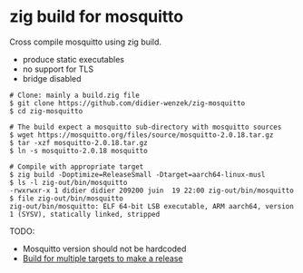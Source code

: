 # zig build for mosquitto

Cross compile mosquitto using zig build.

- produce static executables
- no support for TLS
- bridge disabled

```shell
# Clone: mainly a build.zig file
$ git clone https://github.com/didier-wenzek/zig-mosquitto
$ cd zig-mosquitto

# The build expect a mosquitto sub-directory with mosquitto sources 
$ wget https://mosquitto.org/files/source/mosquitto-2.0.18.tar.gz
$ tar -xzf mosquitto-2.0.18.tar.gz
$ ln -s mosquitto-2.0.18 mosquitto

# Compile with appropriate target
$ zig build -Doptimize=ReleaseSmall -Dtarget=aarch64-linux-musl
$ ls -l zig-out/bin/mosquitto
-rwxrwxr-x 1 didier didier 209200 juin  19 22:00 zig-out/bin/mosquitto
$ file zig-out/bin/mosquitto
zig-out/bin/mosquitto: ELF 64-bit LSB executable, ARM aarch64, version 1 (SYSV), statically linked, stripped
```

TODO:

- Mosquitto version should not be hardcoded
- [Build for multiple targets to make a release](https://ziglang.org/learn/build-system/#build-for-multiple-targets-to-make-a-release)
